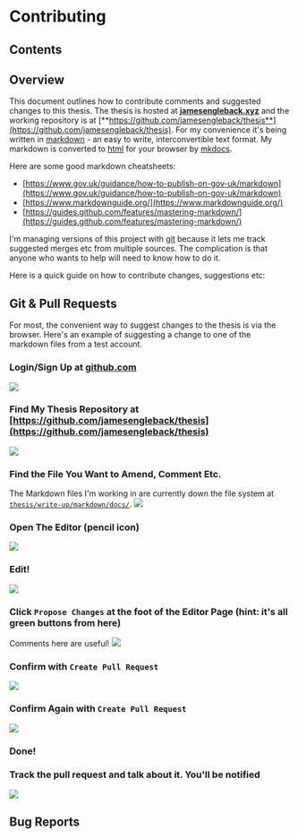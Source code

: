 # Contributing

## Contents

## Overview
This document outlines how to contribute comments and suggested changes to this thesis.
The thesis is hosted at [**jamesengleback.xyz**](jamesengleback.xyz) and the working repository is at [**https://github.com/jamesengleback/thesis**](https://github.com/jamesengleback/thesis).
For my convenience it's being written in [markdown](https://en.wikipedia.org/wiki/Markdown) - an easy to write, interconvertible text format.
My markdown is converted to [html](https://en.wikipedia.org/wiki/HTML) for your browser by [mkdocs](https://www.mkdocs.org/).

Here are some good markdown cheatsheets:

- [https://www.gov.uk/guidance/how-to-publish-on-gov-uk/markdown](https://www.gov.uk/guidance/how-to-publish-on-gov-uk/markdown)
- [https://www.markdownguide.org/](https://www.markdownguide.org/)
- [https://guides.github.com/features/mastering-markdown/](https://guides.github.com/features/mastering-markdown/)

I'm managing versions of this project with [git](https://en.wikipedia.org/wiki/Git) because it lets me track suggested merges etc from multiple sources.
The complication is that anyone who wants to help will need to know how to do it.

Here is a quick guide on how to contribute changes, suggestions etc:

## Git & Pull Requests

For most, the convenient way to suggest changes to the thesis is via the browser. Here's an example of suggesting a change to one of the markdown files from a test account.

### Login/Sign Up at [github.com](https://github.com/)
![](pix/contributing/login.jpg)
### Find My Thesis Repository at [https://github.com/jamesengleback/thesis](https://github.com/jamesengleback/thesis)
![](pix/contributing/thesis-repo.jpg)
### Find the File You Want to Amend, Comment Etc.
The Markdown files I'm working in are currently down the file system at [`thesis/write-up/markdown/docs/`](https://github.com/jamesengleback/thesis/tree/master/write-up/markdown/docs). 
![](pix/contributing/docs.jpg)
### Open The Editor (pencil icon)
![](pix/contributing/edit.jpg)
### Edit!
![](pix/contributing/editor.jpg)
### Click `Propose Changes` at the foot of the Editor Page (hint: it's all green buttons from here)
Comments here are useful!
![](pix/contributing/proposed-changes.jpg)
### Confirm with `Create Pull Request`
![](pix/contributing/create-pull-request.jpg)
### Confirm Again with `Create Pull Request`
![](pix/contributing/create-pull-request2.jpg)
### Done!
### Track the pull request and talk about it. You'll be notified
![](pix/contributing/done-reveiw-request.jpg)

## Bug Reports
